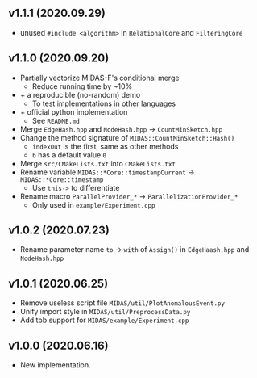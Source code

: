 ## v1.1.1 (2020.09.29)

- unused `#include <algorithm>` in `RelationalCore` and `FilteringCore`

## v1.1.0 (2020.09.20)

- Partially vectorize MIDAS-F's conditional merge
    - Reduce running time by ~10%
- \+ a reproducible (no-random) demo
    - To test implementations in other languages
- \+ official python implementation
    - See `README.md`
- Merge `EdgeHash.hpp` and `NodeHash.hpp` -> `CountMinSketch.hpp`
- Change the method signature of `MIDAS::CountMinSketch::Hash()`
    - `indexOut` is the first, same as other methods
    - `b` has a default value `0`
- Merge `src/CMakeLists.txt` into `CMakeLists.txt`
- Rename variable `MIDAS::*Core::timestampCurrent` -> `MIDAS::*Core::timestamp`
    - Use `this->` to differentiate
- Rename macro `ParallelProvider_*` -> `ParallelizationProvider_*`
    - Only used in `example/Experiment.cpp`

## v1.0.2 (2020.07.23)

- Rename parameter name `to` -> `with` of `Assign()` in `EdgeHaash.hpp` and `NodeHash.hpp`

## v1.0.1 (2020.06.25)

- Remove useless script file `MIDAS/util/PlotAnomalousEvent.py`
- Unify import style in `MIDAS/util/PreprocessData.py`
- Add tbb support for `MIDAS/example/Experiment.cpp`

## v1.0.0 (2020.06.16)

- New implementation.
